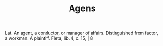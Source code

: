 ---
title: Agens
letter: A
permalink: "/definitions/agens.html"
body: Lat. An agent, a conductor, or manager of affairs. Distinguished from factor,
  a workman. A plaintiff. Fleta, lib. 4, c. 15, | 8
published_at: '2018-07-07'
source: Black's Law Dictionary
layout: post
---